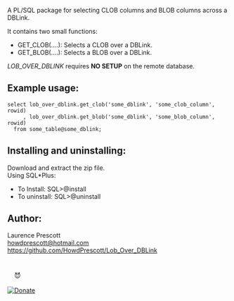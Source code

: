 A PL/SQL package for selecting CLOB columns and BLOB columns across a DBLink.

It contains two small functions:<br>
 - GET_CLOB(....): Selects a CLOB over a DBLink.<br>
 - GET_BLOB(....): Selects a BLOB over a DBLink.<br>

*LOB_OVER_DBLINK* requires **NO SETUP** on the remote database.

## Example usage:

```plsql
select lob_over_dblink.get_clob('some_dblink', 'some_clob_column', rowid)
     , lob_over_dblink.get_blob('some_dblink', 'some_blob_column', rowid)
  from some_table@some_dblink;
```

## Installing and uninstalling:

Download and extract the zip file.<br>
Using SQL*Plus:<br>
  - To Install:   SQL>@install<br>
  - To uninstall: SQL>@uninstall<br>


## Author:

Laurence Prescott<br>
howdprescott@hotmail.com<br>
https://github.com/HowdPrescott/Lob_Over_DBLink<br>

#
&nbsp;&nbsp;&nbsp;&nbsp;:smiling_imp:<br><br>
[![Donate](https://www.paypalobjects.com/en_AU/i/btn/btn_donateCC_LG.gif)](https://www.paypal.com/cgi-bin/webscr?cmd=_donations&business=98KZQ5FSKWRTC&lc=AU&item_name=LobOverDBLink&item_number=LODB_1&currency_code=AUD&bn=PP%2dDonationsBF%3abtn_donateCC_LG%2egif%3aNonHosted)

#
